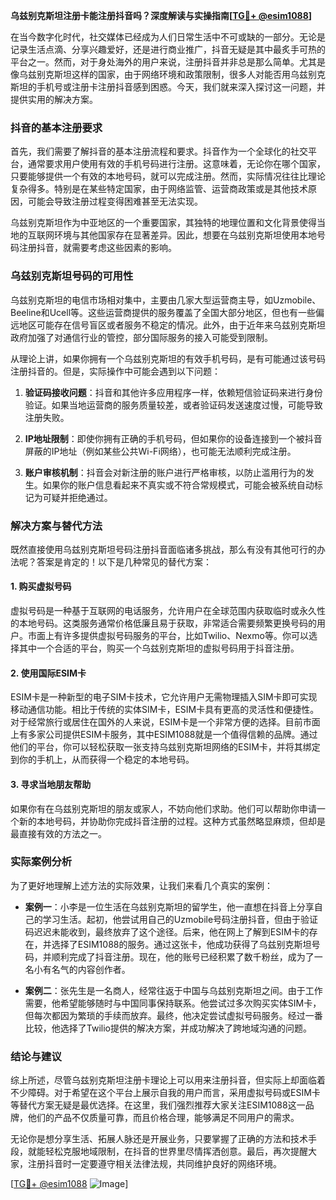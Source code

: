 **乌兹别克斯坦注册卡能注册抖音吗？深度解读与实操指南[[TG💪+ @esim1088](https://t.me/s/esim1088)]**

在当今数字化时代，社交媒体已经成为人们日常生活中不可或缺的一部分。无论是记录生活点滴、分享兴趣爱好，还是进行商业推广，抖音无疑是其中最炙手可热的平台之一。然而，对于身处海外的用户来说，注册抖音并非总是那么简单。尤其是像乌兹别克斯坦这样的国家，由于网络环境和政策限制，很多人对能否用乌兹别克斯坦的手机号或注册卡注册抖音感到困惑。今天，我们就来深入探讨这一问题，并提供实用的解决方案。

### 抖音的基本注册要求

首先，我们需要了解抖音的基本注册流程和要求。抖音作为一个全球化的社交平台，通常要求用户使用有效的手机号码进行注册。这意味着，无论你在哪个国家，只要能够提供一个有效的本地号码，就可以完成注册。然而，实际情况往往比理论复杂得多。特别是在某些特定国家，由于网络监管、运营商政策或是其他技术原因，可能会导致注册过程变得困难甚至无法实现。

乌兹别克斯坦作为中亚地区的一个重要国家，其独特的地理位置和文化背景使得当地的互联网环境与其他国家存在显著差异。因此，想要在乌兹别克斯坦使用本地号码注册抖音，就需要考虑这些因素的影响。

### 乌兹别克斯坦号码的可用性

乌兹别克斯坦的电信市场相对集中，主要由几家大型运营商主导，如Uzmobile、Beeline和Ucell等。这些运营商提供的服务覆盖了全国大部分地区，但也有一些偏远地区可能存在信号盲区或者服务不稳定的情况。此外，由于近年来乌兹别克斯坦政府加强了对通信行业的管控，部分国际服务的接入可能受到限制。

从理论上讲，如果你拥有一个乌兹别克斯坦的有效手机号码，是有可能通过该号码注册抖音的。但是，实际操作中可能会遇到以下问题：

1. **验证码接收问题**：抖音和其他许多应用程序一样，依赖短信验证码来进行身份验证。如果当地运营商的服务质量较差，或者验证码发送速度过慢，可能导致注册失败。
   
2. **IP地址限制**：即使你拥有正确的手机号码，但如果你的设备连接到一个被抖音屏蔽的IP地址（例如某些公共Wi-Fi网络），也可能无法顺利完成注册。

3. **账户审核机制**：抖音会对新注册的账户进行严格审核，以防止滥用行为的发生。如果你的账户信息看起来不真实或不符合常规模式，可能会被系统自动标记为可疑并拒绝通过。

### 解决方案与替代方法

既然直接使用乌兹别克斯坦号码注册抖音面临诸多挑战，那么有没有其他可行的办法呢？答案是肯定的！以下是几种常见的替代方案：

#### 1. 购买虚拟号码
虚拟号码是一种基于互联网的电话服务，允许用户在全球范围内获取临时或永久性的本地号码。这类服务通常价格低廉且易于获取，非常适合需要频繁更换号码的用户。市面上有许多提供虚拟号码服务的平台，比如Twilio、Nexmo等。你可以选择其中一个合适的平台，购买一个乌兹别克斯坦的虚拟号码用于抖音注册。

#### 2. 使用国际ESIM卡
ESIM卡是一种新型的电子SIM卡技术，它允许用户无需物理插入SIM卡即可实现移动通信功能。相比于传统的实体SIM卡，ESIM卡具有更高的灵活性和便捷性。对于经常旅行或居住在国外的人来说，ESIM卡是一个非常方便的选择。目前市面上有多家公司提供ESIM卡服务，其中ESIM1088就是一个值得信赖的品牌。通过他们的平台，你可以轻松获取一张支持乌兹别克斯坦网络的ESIM卡，并将其绑定到你的手机上，从而获得一个稳定的本地号码。

#### 3. 寻求当地朋友帮助
如果你有在乌兹别克斯坦的朋友或家人，不妨向他们求助。他们可以帮助你申请一个新的本地号码，并协助你完成抖音注册的过程。这种方式虽然略显麻烦，但却是最直接有效的方法之一。

### 实际案例分析

为了更好地理解上述方法的实际效果，让我们来看几个真实的案例：

- **案例一**：小李是一位生活在乌兹别克斯坦的留学生，他一直想在抖音上分享自己的学习生活。起初，他尝试用自己的Uzmobile号码注册抖音，但由于验证码迟迟未能收到，最终放弃了这个途径。后来，他在网上了解到ESIM卡的存在，并选择了ESIM1088的服务。通过这张卡，他成功获得了乌兹别克斯坦号码，并顺利完成了抖音注册。现在，他的账号已经积累了数千粉丝，成为了一名小有名气的内容创作者。

- **案例二**：张先生是一名商人，经常往返于中国与乌兹别克斯坦之间。由于工作需要，他希望能够随时与中国同事保持联系。他尝试过多次购买实体SIM卡，但每次都因为繁琐的手续而放弃。最终，他决定尝试虚拟号码服务。经过一番比较，他选择了Twilio提供的解决方案，并成功解决了跨地域沟通的问题。

### 结论与建议

综上所述，尽管乌兹别克斯坦注册卡理论上可以用来注册抖音，但实际上却面临着不少障碍。对于希望在这个平台上展示自我的用户而言，采用虚拟号码或ESIM卡等替代方案无疑是最优选择。在这里，我们强烈推荐大家关注ESIM1088这一品牌，他们的产品不仅质量可靠，而且价格合理，能够满足不同用户的需求。

无论你是想分享生活、拓展人脉还是开展业务，只要掌握了正确的方法和技术手段，就能轻松克服地域限制，在抖音的世界里尽情挥洒创意。最后，再次提醒大家，注册抖音时一定要遵守相关法律法规，共同维护良好的网络环境。

[[TG💪+ @esim1088](https://t.me/s/esim1088) ![Image](https://i.postimg.cc/4NQfJmqS/Snipaste-2025-05-13-00-14-12.png)]